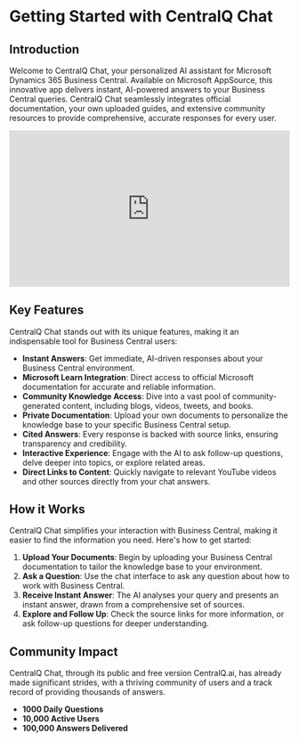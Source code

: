 # Getting Started with CentralQ Chat

## Introduction
Welcome to CentralQ Chat, your personalized AI assistant for Microsoft Dynamics 365 Business Central. Available on Microsoft AppSource, this innovative app delivers instant, AI-powered answers to your Business Central queries. CentralQ Chat seamlessly integrates official documentation, your own uploaded guides, and extensive community resources to provide comprehensive, accurate responses for every user.

<div style="padding:55.71% 0 0 0;position:relative;"><iframe src="https://player.vimeo.com/video/893589749?badge=0&amp;autopause=0&amp;player_id=0&amp;app_id=58479" frameborder="0" allow="autoplay; fullscreen; picture-in-picture" style="position:absolute;top:0;left:0;width:100%;height:100%;" title="CentralQ Chat - Getting Started - Promo"></iframe></div><script src="https://player.vimeo.com/api/player.js"></script>

## Key Features
CentralQ Chat stands out with its unique features, making it an indispensable tool for Business Central users:

- **Instant Answers**: Get immediate, AI-driven responses about your Business Central environment.
- **Microsoft Learn Integration**: Direct access to official Microsoft documentation for accurate and reliable information.
- **Community Knowledge Access**: Dive into a vast pool of community-generated content, including blogs, videos, tweets, and books.
- **Private Documentation**: Upload your own documents to personalize the knowledge base to your specific Business Central setup.
- **Cited Answers**: Every response is backed with source links, ensuring transparency and credibility.
- **Interactive Experience**: Engage with the AI to ask follow-up questions, delve deeper into topics, or explore related areas.
- **Direct Links to Content**: Quickly navigate to relevant YouTube videos and other sources directly from your chat answers.

## How it Works
CentralQ Chat simplifies your interaction with Business Central, making it easier to find the information you need. Here's how to get started:

1. **Upload Your Documents**: Begin by uploading your Business Central documentation to tailor the knowledge base to your environment.
2. **Ask a Question**: Use the chat interface to ask any question about how to work with Business Central.
3. **Receive Instant Answer**: The AI analyses your query and presents an instant answer, drawn from a comprehensive set of sources.
4. **Explore and Follow Up**: Check the source links for more information, or ask follow-up questions for deeper understanding.

## Community Impact
CentralQ Chat, through its public and free version CentralQ.ai, has already made significant strides, with a thriving community of users and a track record of providing thousands of answers.

- **1000 Daily Questions**
- **10,000 Active Users**
- **100,000 Answers Delivered**